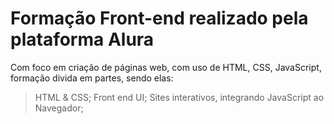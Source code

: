 # Formação Front-end realizado pela plataforma Alura

Com foco em criação de páginas web, com uso de HTML, CSS, JavaScript, formação divida em partes, sendo elas: 
  > HTML & CSS;
  > Front end UI;
  > Sites interativos, integrando JavaScript ao Navegador;
